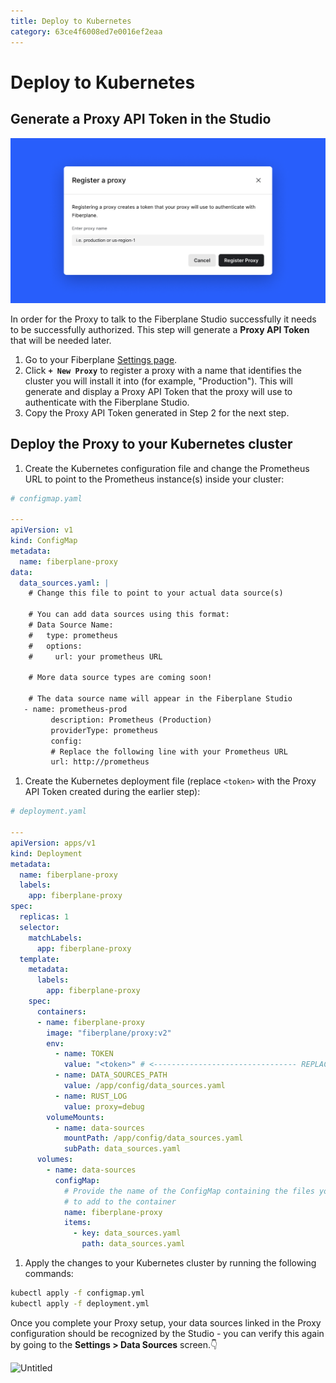 ```yaml
---
title: Deploy to Kubernetes
category: 63ce4f6008ed7e0016ef2eaa
---
```

# Deploy to Kubernetes

## Generate a Proxy API Token in the Studio

![og-image_Best practices for observability (17).png](og-image_Best_practices_for_observability_(17).png)

In order for the Proxy to talk to the Fiberplane Studio successfully it needs to be successfully authorized. This step will generate a **Proxy API Token** that will be needed later.

1. Go to your Fiberplane [Settings page](https://fiberplane.com/settings).
2. Click **`+ New Proxy`** to register a proxy with a name that identifies the cluster you will install it into (for example, "Production"). This will generate and display a Proxy API Token that the proxy will use to authenticate with the Fiberplane Studio.
3. Copy the Proxy API Token generated in Step 2 for the next step.

## Deploy the Proxy to your Kubernetes cluster

1. Create the Kubernetes configuration file and change the Prometheus URL to point to the Prometheus instance(s) inside your cluster:

```yaml
# configmap.yaml

---
apiVersion: v1
kind: ConfigMap
metadata:
  name: fiberplane-proxy
data:
  data_sources.yaml: |
    # Change this file to point to your actual data source(s)

    # You can add data sources using this format:
    # Data Source Name:
    #   type: prometheus
    #   options:
    #     url: your prometheus URL

    # More data source types are coming soon!

    # The data source name will appear in the Fiberplane Studio
   - name: prometheus-prod
		 description: Prometheus (Production)
		 providerType: prometheus
		 config:
	     # Replace the following line with your Prometheus URL
	     url: http://prometheus
```

1. Create the Kubernetes deployment file (replace `<token>` with the Proxy API Token created during the earlier step):

```yaml
# deployment.yaml

---
apiVersion: apps/v1
kind: Deployment
metadata:
  name: fiberplane-proxy
  labels:
    app: fiberplane-proxy
spec:
  replicas: 1
  selector:
    matchLabels:
      app: fiberplane-proxy
  template:
    metadata:
      labels:
        app: fiberplane-proxy
    spec:
      containers:
      - name: fiberplane-proxy
        image: "fiberplane/proxy:v2"
        env:
          - name: TOKEN
            value: "<token>" # <-------------------------------- REPLACE ME
          - name: DATA_SOURCES_PATH
            value: /app/config/data_sources.yaml
          - name: RUST_LOG
            value: proxy=debug
        volumeMounts:
          - name: data-sources
            mountPath: /app/config/data_sources.yaml
            subPath: data_sources.yaml
      volumes:
        - name: data-sources
          configMap:
            # Provide the name of the ConfigMap containing the files you want
            # to add to the container
            name: fiberplane-proxy
            items:
              - key: data_sources.yaml
                path: data_sources.yaml
```

1. Apply the changes to your Kubernetes cluster by running the following commands:

```bash
kubectl apply -f configmap.yml
kubectl apply -f deployment.yml
```

Once you complete your Proxy setup, your data sources linked in the Proxy configuration should be recognized by the Studio - you can verify this again by going to the **Settings > Data Sources** screen.👇

![Untitled](Deploy%20to%20Kubernetes%2026d88884937c4c389afc99b191694da1/Untitled.png)
